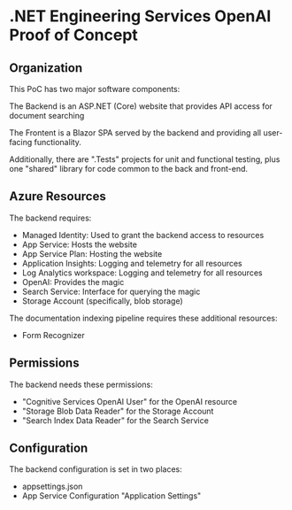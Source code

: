 # .NET Engineering Services OpenAI Proof of Concept

## Organization

This PoC has two major software components:

The Backend is an ASP.NET (Core) website that provides API access for document searching

The Frontent is a Blazor SPA served by the backend and providing all user-facing functionality.

Additionally, there are ".Tests" projects for unit and functional testing, plus one "shared" library for code common to the back and front-end.

## Azure Resources

The backend requires:

- Managed Identity: Used to grant the backend access to resources
- App Service: Hosts the website
- App Service Plan: Hosting the website
- Application Insights: Logging and telemetry for all resources
- Log Analytics workspace: Logging and telemetry for all resources
- OpenAI: Provides the magic
- Search Service: Interface for querying the magic
- Storage Account (specifically, blob storage)

The documentation indexing pipeline requires these additional resources:

- Form Recognizer

## Permissions

The backend needs these permissions:

- "Cognitive Services OpenAI User" for the OpenAI resource
- "Storage Blob Data Reader" for the Storage Account
- "Search Index Data Reader" for the Search Service

## Configuration

The backend configuration is set in two places:

- appsettings.json
- App Service Configuration "Application Settings"